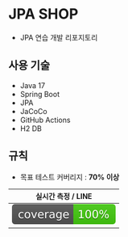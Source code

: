 # JPA SHOP

- JPA 연습 개발 리포지토리

## 사용 기술

- Java 17
- Spring Boot
- JPA
- JaCoCo
- GitHub Actions
- H2 DB

## 규칙

- 목표 테스트 커버리지 : **70% 이상**

|             실시간 측정 / LINE              |      
|:--------------------------------------:|
| ![coverage](.github/badges/jacoco.svg) |

